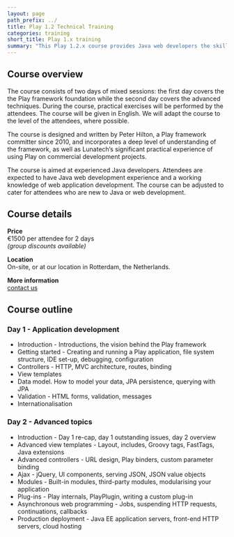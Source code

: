 ```yaml
---
layout: page
path_prefix: ../
title: Play 1.2 Technical Training
categories: training
short_title: Play 1.x training
summary: "This Play 1.2.x course provides Java web developers the skills to make web applications with cleaner code and less effort. The course consists of an interactive presentation alongside hands-on exercises for the trainees, combining theoretical instruction with practical exercises."
---
```


## Course overview

The course consists of two days of mixed sessions: the first day covers the the Play framework foundation while the second day covers the advanced techniques. During the course, practical exercises will be performed by the attendees. The course will be given in English. We will adapt the course to the level of the attendees, where possible.

The course is designed and written by Peter Hilton, a Play framework committer since 2010, and incorporates a deep level of understanding of the framework, as well as Lunatech’s significant practical experience of using Play on commercial development projects.

The course is aimed at experienced Java developers. Attendees are expected to have Java web development experience and a working knowledge of web application development. The course can be adjusted to cater for attendees who are new to Java or web development.

## Course details

**Price**  
€1500 per attendee for 2 days  
_(group discounts available)_

**Location**  
On-site, or at our location in Rotterdam, the Netherlands.

**More information**  
[contact us](/contact)


## Course outline

### Day 1 - Application development

* Introduction - Introductions, the vision behind the Play framework
* Getting started - Creating and running a Play application, file system structure, IDE set-up, debugging, configuration
* Controllers - HTTP, MVC architecture, routes, binding
* View templates
* Data model. How to model your data, JPA persistence, querying with JPA
* Validation - HTML forms, validation, messages
* Internationalisation

### Day 2 - Advanced topics

* Introduction - Day 1 re-cap, day 1 outstanding issues, day 2 overview
* Advanced view templates - Layout, includes, Groovy tags, FastTags, Java extensions
* Advanced controllers - URL design, Play binders, custom parameter binding
* Ajax - jQuery, UI components, serving JSON, JSON value objects
* Modules - Built-in modules, third-party modules, modularising your application
* Plug-ins - Play internals, PlayPlugin, writing a custom plug-in
* Asynchronous web programming - Jobs, suspending HTTP requests, continuations, callbacks
* Production deployment - Java EE application servers, front-end HTTP servers, cloud hosting
